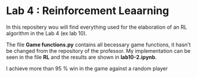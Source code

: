 # Lab 4 : Reinforcement Leaarning

In this repositery wou will find everything used for the elaboration of an RL algorithm in the Lab 4 (ex lab 10).

The file **Game functions.py** contains all becessary game functions, it hasn't be changed from the repository of the professor. 
My implementation can be seen in the file **RL** and the results are shown in **lab10-2.ipynb**.

I achieve more than 95 % win in the game against a random player



